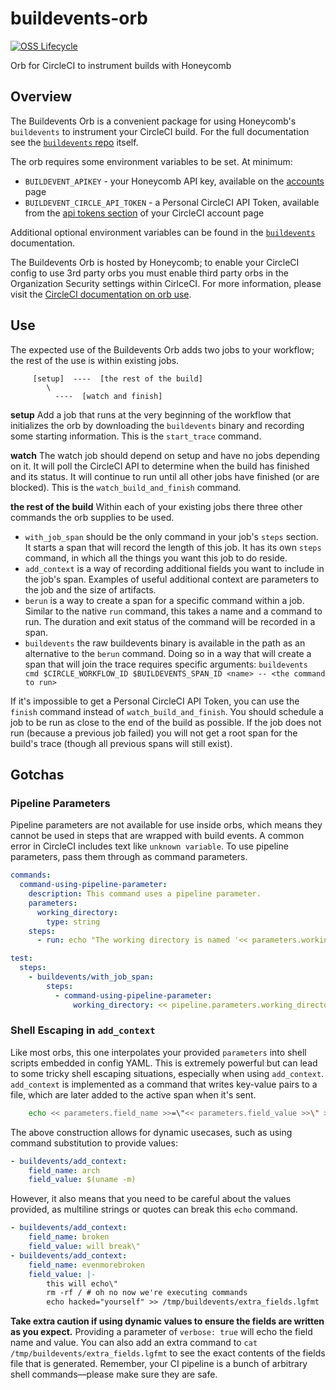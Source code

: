 # buildevents-orb

[![OSS Lifecycle](https://img.shields.io/osslifecycle/honeycombio/buildevents-orb?color=success)](https://github.com/honeycombio/home/blob/main/honeycomb-oss-lifecycle-and-practices.md)

Orb for CircleCI to instrument builds with Honeycomb

## Overview

The Buildevents Orb is a convenient package for using Honeycomb's `buildevents` to instrument your CircleCI build. For the full documentation see the [`buildevents` repo](https://github.com/honeycombio/buildevents) itself.

The orb requires some environment variables to be set. At minimum:
* `BUILDEVENT_APIKEY` - your Honeycomb API key, available on the [accounts](https://ui.honeycomb.io/account) page
* `BUILDEVENT_CIRCLE_API_TOKEN` - a Personal CircleCI API Token, available from the [api tokens section](https://circleci.com/account/api) of your CircleCI account page

Additional optional environment variables can be found in the [`buildevents`](https://github.com/honeycombio/buildevents) documentation.

The Buildevents Orb is hosted by Honeycomb; to enable your CircleCI config to use 3rd party orbs you must enable third party orbs in the Organization Security settings within CirlceCI. For more information, please visit the [CircleCI documentation on orb use](https://circleci.com/docs/2.0/orbs-faq/#using-uncertified-orbs).

## Use

The expected use of the Buildevents Orb adds two jobs to your workflow; the rest of the use is within existing jobs.

```
     [setup]  ----  [the rest of the build]
        \
          ----  [watch and finish]
```

**setup** Add a job that runs at the very beginning of the workflow that initializes the orb by downloading the `buildevents` binary and recording some starting information. This is the `start_trace` command.

**watch** The watch job should depend on setup and have no jobs depending on it. It will poll the CircleCI API to determine when the build has finished and its status. It will continue to run until all other jobs have finished (or are blocked). This is the `watch_build_and_finish` command.

**the rest of the build** Within each of your existing jobs there three other commands the orb supplies to be used.
* `with_job_span` should be the only command in your job's `steps` section. It starts a span that will record the length of this job. It has its own `steps` command, in which all the things you want this job to do reside.
* `add_context` is a way of recording additional fields you want to include in the job's span. Examples of useful additional context are parameters to the job and the size of artifacts.
* `berun` is a way to create a span for a specific command within a job. Similar to the native `run` command, this takes a name and a command to run. The duration and exit status of the command will be recorded in a span.
* `buildevents` the raw buildevents binary is available in the path as an alternative to the `berun` command. Doing so in a way that will create a span that will join the trace requires specific arguments: `buildevents cmd $CIRCLE_WORKFLOW_ID $BUILDEVENTS_SPAN_ID <name> -- <the command to run>`

If it's impossible to get a Personal CircleCI API Token, you can use the `finish` command instead of `watch_build_and_finish`. You should schedule a job to be run as close to the end of the build as possible. If the job does not run (because a previous job failed) you will not get a root span for the build's trace (though all previous spans will still exist).

## Gotchas

### Pipeline Parameters
Pipeline parameters are not available for use inside orbs, which means they cannot be used in steps that are wrapped with build events. A common error in CircleCI includes text like `unknown variable`.
To use pipeline parameters, pass them through as command parameters.

```yaml
commands:
  command-using-pipeline-parameter:
    description: This command uses a pipeline parameter.
    parameters:
      working_directory:
        type: string
    steps:
      - run: echo "The working directory is named '<< parameters.working_directory >>'"

test:
  steps:
    - buildevents/with_job_span:
        steps:
          - command-using-pipeline-parameter:
              working_directory: << pipeline.parameters.working_directory >>
```

### Shell Escaping in `add_context`

Like most orbs, this one interpolates your provided `parameters` into shell scripts embedded in config YAML. This is extremely powerful but can lead to some tricky shell escaping situations, especially when using `add_context`. `add_context` is implemented as a command that writes key-value pairs to a file, which are later added to the active span when it's sent. 

```bash
    echo << parameters.field_name >>=\"<< parameters.field_value >>\" >> context_fields.lgfmt
```

The above construction allows for dynamic usecases, such as using command substitution to provide values:

```yaml
- buildevents/add_context:
    field_name: arch
    field_value: $(uname -m)
```

However, it also means that you need to be careful about the values provided, as multiline strings or quotes can break this `echo` command.

```yaml
- buildevents/add_context:
    field_name: broken
    field_value: will break\"
- buildevents/add_context:
    field_name: evenmorebroken
    field_value: |-
        this will echo\"
        rm -rf / # oh no now we're executing commands
        echo hacked="yourself" >> /tmp/buildevents/extra_fields.lgfmt
```
         
**Take extra caution if using dynamic values to ensure the fields are written as you expect.** Providing a parameter of `verbose: true` will echo the field name and value. You can also add an extra command to `cat /tmp/buildevents/extra_fields.lgfmt` to see the exact contents of the fields file that is generated. Remember, your CI pipeline is a bunch of arbitrary shell commands—please make sure they are safe.
